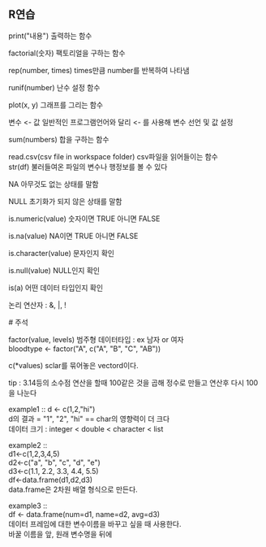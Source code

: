 ## R연습  


print("내용") 출력하는 함수

factorial(숫자) 팩토리얼을 구하는 함수

rep(number, times) times만큼 number를 반복하여 나타냄

runif(number) 난수 설정 함수

plot(x, y) 그래프를 그리는 함수

변수 <- 값 일반적인 프로그램언어와 달리 <- 를 사용해 변수 선언 및 값 설정

sum(numbers) 합을 구하는 함수

read.csv(csv file in workspace folder) csv파일을 읽어들이는 함수  
str(df) 불러들여온 파일의 변수나 행정보를 볼 수 있다  

NA 아무것도 없는 상태를 말함

NULL 초기화가 되지 않은 상태를 말함

is.numeric(value) 숫자이면 TRUE 아니면 FALSE

is.na(value) NA이면 TRUE 아니면 FALSE

is.character(value) 문자인지 확인

is.null(value) NULL인지 확인

is(a) 어떤 데이터 타입인지 확인

논리 연산자 : &, |, !

\# 주석

factor(value, levels) 범주형 데이터타입 : ex 남자 or 여자  
bloodtype <- factor("A", c("A", "B", "C", "AB"))

c(\*values) sclar를 묶어놓은 vectord이다.

tip : 3.14등의 소수점 연산을 할때 100같은 것을 곱해 정수로 만들고 연산후 다시 100을 나눈다

example1 :: d <- c(1,2,"hi")  
d의 결과 = "1", "2", "hi" == char의 영향력이 더 크다  
데이터 크기 : integer < double < character < list

example2 ::  
d1<-c(1,2,3,4,5)  
d2<-c("a", "b", "c", "d", "e")  
d3<-c(1.1, 2.2, 3.3, 4.4, 5.5)  
df<-data.frame(d1,d2,d3)  
data.frame은 2차원 배열 형식으로 만든다.

example3 ::  
df <- data.frame(num=d1, name=d2, avg=d3)  
데이터 프레임에 대한 변수이름을 바꾸고 싶을 때 사용한다.  
바꿀 이름을 앞, 원래 변수명을 뒤에

